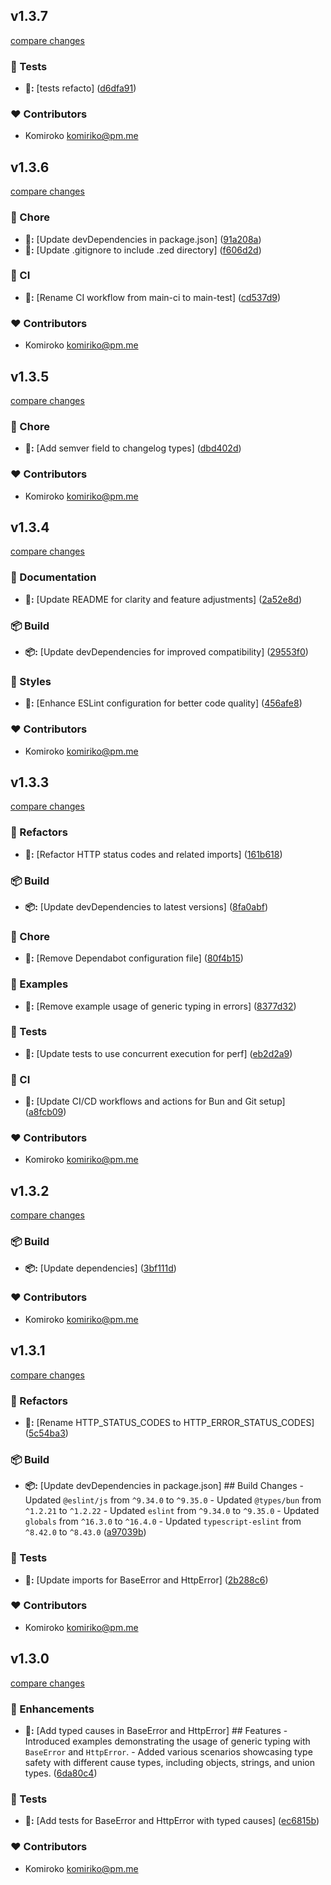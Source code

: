 


## v1.3.7

[compare changes](https://github.com/NowaraJS/error/compare/v1.3.6...v1.3.7)

### 🧪 Tests

- **🧪:** [tests refacto] ([d6dfa91](https://github.com/NowaraJS/error/commit/d6dfa91))

### ❤️ Contributors

- Komiroko <komiriko@pm.me>

## v1.3.6

[compare changes](https://github.com/NowaraJS/error/compare/v1.3.5...v1.3.6)

### 🦉 Chore

- **🦉:** [Update devDependencies in package.json] ([91a208a](https://github.com/NowaraJS/error/commit/91a208a))
- **🦉:** [Update .gitignore to include .zed directory] ([f606d2d](https://github.com/NowaraJS/error/commit/f606d2d))

### 🤖 CI

- **🤖:** [Rename CI workflow from main-ci to main-test] ([cd537d9](https://github.com/NowaraJS/error/commit/cd537d9))

### ❤️ Contributors

- Komiroko <komiriko@pm.me>

## v1.3.5

[compare changes](https://github.com/NowaraJS/error/compare/v1.3.4...v1.3.5)

### 🦉 Chore

- **🦉:** [Add semver field to changelog types] ([dbd402d](https://github.com/NowaraJS/error/commit/dbd402d))

### ❤️ Contributors

- Komiroko <komiriko@pm.me>

## v1.3.4

[compare changes](https://github.com/NowaraJS/error/compare/v1.3.3...v1.3.4)

### 📖 Documentation

- **📖:** [Update README for clarity and feature adjustments] ([2a52e8d](https://github.com/NowaraJS/error/commit/2a52e8d))

### 📦 Build

- **📦:** [Update devDependencies for improved compatibility] ([29553f0](https://github.com/NowaraJS/error/commit/29553f0))

### 🎨 Styles

- **🎨:** [Enhance ESLint configuration for better code quality] ([456afe8](https://github.com/NowaraJS/error/commit/456afe8))

### ❤️ Contributors

- Komiroko <komiriko@pm.me>

## v1.3.3

[compare changes](https://github.com/NowaraJS/error/compare/v1.3.2...v1.3.3)

### 🧹 Refactors

- **🧹:** [Refactor HTTP status codes and related imports] ([161b618](https://github.com/NowaraJS/error/commit/161b618))

### 📦 Build

- **📦:** [Update devDependencies to latest versions] ([8fa0abf](https://github.com/NowaraJS/error/commit/8fa0abf))

### 🦉 Chore

- **🦉:** [Remove Dependabot configuration file] ([80f4b15](https://github.com/NowaraJS/error/commit/80f4b15))

### 🏀 Examples

- **🏀:** [Remove example usage of generic typing in errors] ([8377d32](https://github.com/NowaraJS/error/commit/8377d32))

### 🧪 Tests

- **🧪:** [Update tests to use concurrent execution for perf] ([eb2d2a9](https://github.com/NowaraJS/error/commit/eb2d2a9))

### 🤖 CI

- **🤖:** [Update CI/CD workflows and actions for Bun and Git setup] ([a8fcb09](https://github.com/NowaraJS/error/commit/a8fcb09))

### ❤️ Contributors

- Komiroko <komiriko@pm.me>

## v1.3.2

[compare changes](https://github.com/NowaraJS/error/compare/v1.3.1...v1.3.2)

### 📦 Build

- **📦:** [Update dependencies] ([3bf111d](https://github.com/NowaraJS/error/commit/3bf111d))

### ❤️ Contributors

- Komiroko <komiriko@pm.me>

## v1.3.1

[compare changes](https://github.com/NowaraJS/error/compare/v1.3.0...v1.3.1)

### 🧹 Refactors

- **🧹:** [Rename HTTP_STATUS_CODES to HTTP_ERROR_STATUS_CODES] ([5c54ba3](https://github.com/NowaraJS/error/commit/5c54ba3))

### 📦 Build

- **📦:** [Update devDependencies in package.json] ## Build Changes - Updated `@eslint/js` from `^9.34.0` to `^9.35.0` - Updated `@types/bun` from `^1.2.21` to `^1.2.22` - Updated `eslint` from `^9.34.0` to `^9.35.0` - Updated `globals` from `^16.3.0` to `^16.4.0` - Updated `typescript-eslint` from `^8.42.0` to `^8.43.0` ([a97039b](https://github.com/NowaraJS/error/commit/a97039b))

### 🧪 Tests

- **🧪:** [Update imports for BaseError and HttpError] ([2b288c6](https://github.com/NowaraJS/error/commit/2b288c6))

### ❤️ Contributors

- Komiroko <komiriko@pm.me>

## v1.3.0

[compare changes](https://github.com/NowaraJS/error/compare/v1.2.0...v1.3.0)

### 🚀 Enhancements

- **🚀:** [Add typed causes in BaseError and HttpError] ## Features - Introduced examples demonstrating the usage of generic typing with `BaseError` and `HttpError`. - Added various scenarios showcasing type safety with different cause types, including objects, strings, and union types. ([6da80c4](https://github.com/NowaraJS/error/commit/6da80c4))

### 🧪 Tests

- **🧪:** [Add tests for BaseError and HttpError with typed causes] ([ec6815b](https://github.com/NowaraJS/error/commit/ec6815b))

### ❤️ Contributors

- Komiroko <komiriko@pm.me>

